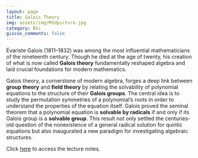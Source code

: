 ```yaml
---
layout: page
title: Galois Theory
img: assets/img/MSUpicture.jpg
category: BSc
giscus_comments: false
---
```


Évariste Galois (1811–1832) was among the most influential mathematicians of the nineteenth century. Though he died at the age of twenty, his creation of what is now called **Galois theory** fundamentally reshaped algebra and laid crucial foundations for modern mathematics.

Galois theory, a cornerstone of modern algebra, forges a deep link between **group theory** and **field theory** by relating the solvability of polynomial equations to the structure of their **Galois groups**. The central idea is to study the permutation symmetries of a polynomial’s roots in order to understand the properties of the equation itself. Galois proved the seminal theorem that a polynomial equation is **solvable by radicals** if and only if its Galois group is a **solvable group**. This result not only settled the centuries-old question of the nonexistence of a general radical solution for quintic equations but also inaugurated a new paradigm for investigating algebraic structures.


Click [here](https://galobelwang.github.io/file/GaloisTheory.pdf) to access the lecture notes.
